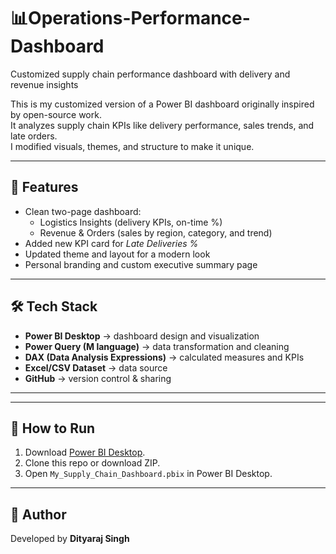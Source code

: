 # 📊Operations-Performance-Dashboard
Customized supply chain performance dashboard with delivery and revenue insights

This is my customized version of a Power BI dashboard originally inspired by open-source work.  
It analyzes supply chain KPIs like delivery performance, sales trends, and late orders.  
I modified visuals, themes, and structure to make it unique.

---

## 🚀 Features
- Clean two-page dashboard:
  - Logistics Insights (delivery KPIs, on-time %)
  - Revenue & Orders (sales by region, category, and trend)
- Added new KPI card for *Late Deliveries %*
- Updated theme and layout for a modern look
- Personal branding and custom executive summary page

---

## 🛠️ Tech Stack
- **Power BI Desktop** → dashboard design and visualization  
- **Power Query (M language)** → data transformation and cleaning  
- **DAX (Data Analysis Expressions)** → calculated measures and KPIs  
- **Excel/CSV Dataset** → data source  
- **GitHub** → version control & sharing  

---



---

## 🏃 How to Run
1. Download [Power BI Desktop](https://powerbi.microsoft.com/desktop/).  
2. Clone this repo or download ZIP.  
3. Open `My_Supply_Chain_Dashboard.pbix` in Power BI Desktop.  

---

## 📌 Author
Developed by **Dityaraj Singh**
